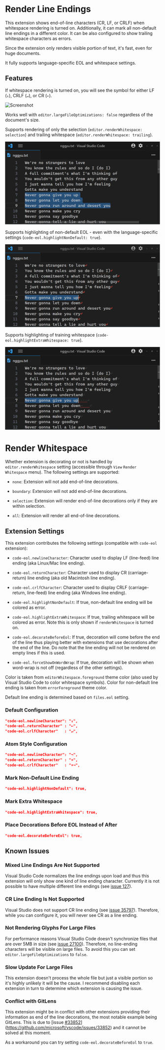 Render Line Endings
===================

This extension shows end-of-line characters (CR, LF, or CRLF) when whitespace
rendering is turned on. Additionally, it can mark all non-default line endings
in a different color. It can be also configured to show trailing whitespace
characters as errors.

Since the extension only renders visible portion of text, it's fast, even for
huge documents.

It fully supports language-specific EOL and whitespace settings.


## Features

If whitespace rendering is turned on, you will see the symbol for either LF
(`↓`), CRLF (`↵`), or CR (`←`).

   ![Screenshot](https://raw.githubusercontent.com/medo64/Render-CRLF/main/images/screenshot.gif)

Works well with `editor.largeFileOptimizations: false` regardless of the
document's size.

Supports rendering of only the selection (`editor.renderWhitespace: selection`)
and trailing whitespace (`editor.renderWhitespace: trailing`).

   ![Screenshot](https://raw.githubusercontent.com/medo64/Render-CRLF/main/images/screenshot-selection.png)

Supports highlighting of non-default EOL - even with the language-specific
settings (`code-eol.highlightNonDefault: true`).

   ![Screenshot](https://raw.githubusercontent.com/medo64/Render-CRLF/main/images/screenshot-highlight-eof.png)

Supports highlighting of training whitespace (`code-eol.highlightExtraWhitespace: true`).

   ![Screenshot](https://raw.githubusercontent.com/medo64/Render-CRLF/main/images/screenshot-highlight-whitespace.png)


# Render Whitespace

Whether extension is decorating or not is handled by `editor.renderWhitespace`
setting (accessible through `View` `Render Whitespace` menu). The following
settings are supported:

* `none`: Extension will not add end-of-line decorations.

* `boundary`: Extension will not add end-of-line decorations.

* `selection`: Extension will render end-of-line decorations only if they are within selection.

* `all`: Extension will render all end-of-line decorations.


## Extension Settings

This extension contributes the following settings (compatible with `code-eol`
extension):

* `code-eol.newlineCharacter`: Character used to display LF (line-feed) line ending (aka Linux/Mac line ending).

* `code-eol.returnCharacter`: Character used to display CR (carriage-return) line ending (aka old Macintosh line ending).

* `code-eol.crlfCharacter`: Character used to display CRLF (carriage-return, line-feed) line ending (aka Windows line ending).

* `code-eol.highlightNonDefault`: If true, non-default line ending will be colored as error.

* `code-eol.highlightExtraWhitespace`: If true, trailing whitespace will be colored as error. Note this is only shown if `renderWhitespace` is turned on.

* `code-eol.decorateBeforeEol`: If true, decoration will come before the end of the line thus playing better with extensions that use decorations after the end of the line. Do note that the line ending will not be rendered on empty lines if this is used.

* `code-eol.forceShowOnWordWrap`: If true, decoration will be shown when word-wrap is not off (regardless of the other settings).

Color is taken from `editorWhitespace.foreground` theme color (also used by
Visual Studio Code to color whitespace symbols). Color for non-default line
ending is taken from `errorForeground` theme color.

Default line ending is determined based on `files.eol` setting.


### Default Configuration

```json
"code-eol.newlineCharacter": "↓",
"code-eol.returnCharacter" : "←",
"code-eol.crlfCharacter"   : "↵",
```


### Atom Style Configuration

```json
"code-eol.newlineCharacter": "¬",
"code-eol.returnCharacter" : "¤",
"code-eol.crlfCharacter"   : "¤¬",
```


### Mark Non-Default Line Ending

```json
"code-eol.highlightNonDefault": true,
```


### Mark Extra Whitespace

```json
"code-eol.highlightExtraWhitespace": true,
```


### Place Decorations Before EOL Instead of After

```json
"code-eol.decorateBeforeEol": true,
```


## Known Issues

### Mixed Line Endings Are Not Supported

Visual Studio Code normalizes the line endings upon load and thus this extension
will only show one kind of line ending character. Currently it is not possible
to have multiple different line endings (see [issue 127](https://github.com/Microsoft/vscode/issues/127)).


### CR Line Ending Is Not Supported

Visual Studio does not support CR line ending (see [issue 35797](https://github.com/Microsoft/vscode/issues/35797)).
Therefore, while you can configure it, you will never see CR as a line ending.


### Not Rendering Glyphs For Large Files

For performance reasons Visual Studio Code doesn't synchronize files that are
over 5MB in size (see [issue 27100](https://github.com/Microsoft/vscode/issues/27100)).
Therefore, no line-ending characters will be visible on large files. To avoid
this you can set `editor.largeFileOptimizations` to `false`.


### Slow Update For Large Files

This extension doesn't process the whole file but just a visible portion so it's
highly unlikely it will be the cause. I recommend disabling each extension in
turn to determine which extension is causing the issue.


### Conflict with GitLens

This extension might be in conflict with other extensions providing their
information as end of the line decorations, the most notable example being
GitLens. This is due to [issue [#33852](https://github.com/medo64/render-crlf/issues/33852)](https://github.com/microsoft/vscode/issues/33852)
and it cannot be solved at this moment.

As a workaround you can try setting `code-eol.decorateBeforeEol` to `true`.
